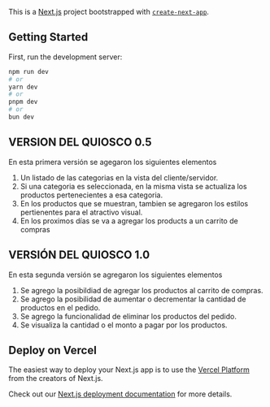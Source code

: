 This is a [Next.js](https://nextjs.org/) project bootstrapped with [`create-next-app`](https://github.com/vercel/next.js/tree/canary/packages/create-next-app).

## Getting Started

First, run the development server:

```bash
npm run dev
# or
yarn dev
# or
pnpm dev
# or
bun dev
```


## VERSION DEL QUIOSCO 0.5

En esta primera versión se agegaron los siguientes elementos

1. Un listado de las categorias en la vista del cliente/servidor.
2. Si una categoria es seleccionada, en la misma vista se actualiza los productos pertenecientes a esa categoria.
3. En los productos que se muestran, tambien se agregaron los estilos pertienentes para el atractivo visual.
4. En los proximos días se va a agregar los products a un carrito de compras

## VERSIÓN DEL QUIOSCO 1.0

En esta segunda versión se agregaron los siguientes elementos

1. Se agrego la posibildiad de agregar los productos al carrito de compras.
2. Se agrego la posibilidad de aumentar o decrementar la cantidad de productos en el pedido.
3. Se agrego la funcionalidad de eliminar los productos del pedido.
4. Se visualiza la cantidad o el monto a pagar por los productos.


## Deploy on Vercel

The easiest way to deploy your Next.js app is to use the [Vercel Platform](https://vercel.com/new?utm_medium=default-template&filter=next.js&utm_source=create-next-app&utm_campaign=create-next-app-readme) from the creators of Next.js.

Check out our [Next.js deployment documentation](https://nextjs.org/docs/deployment) for more details.

